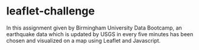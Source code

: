 # leaflet-challenge
In this assignment given by Birmingham University Data Bootcamp,
an earthquake data which is updated by USGS in every five minutes has been chosen and visualized
on a map using Leaflet and Javascript.
